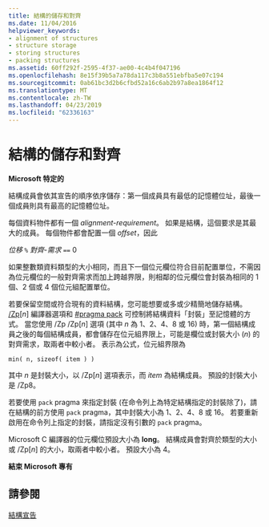 ```yaml
---
title: 結構的儲存和對齊
ms.date: 11/04/2016
helpviewer_keywords:
- alignment of structures
- structure storage
- storing structures
- packing structures
ms.assetid: 60ff292f-2595-4f37-ae00-4c4b4f047196
ms.openlocfilehash: 8e15f39b5a7a78da117c3b8a551ebfba5e07c194
ms.sourcegitcommit: 0ab61bc3d2b6cfbd52a16c6ab2b97a8ea1864f12
ms.translationtype: MT
ms.contentlocale: zh-TW
ms.lasthandoff: 04/23/2019
ms.locfileid: "62336163"
---
```

# <a name="storage-and-alignment-of-structures"></a>結構的儲存和對齊

**Microsoft 特定的**

結構成員會依其宣告的順序依序儲存：第一個成員具有最低的記憶體位址，最後一個成員則具有最高的記憶體位址。

每個資料物件都有一個 *alignment-requirement*。 如果是結構，這個要求是其最大的成員。 每個物件都會配置一個 *offset*，因此

*位移* `%` *對齊-需求* `==` 0

如果整數類資料類型的大小相同，而且下一個位元欄位符合目前配置單位，不需因為位元欄位的一般對齊需求而加上跨越界限，則相鄰的位元欄位會封裝為相同的 1 個、2 個或 4 個位元組配置單位。

若要保留空間或符合現有的資料結構，您可能想要或多或少精簡地儲存結構。 [/Zp](../build/reference/zp-struct-member-alignment.md)[*n*] 編譯器選項和 [#pragma pack](../preprocessor/pack.md) 可控制將結構資料「封裝」至記憶體的方式。 當您使用 /Zp /Zp[*n*] 選項 (其中 *n* 為 1、2、4、8 或 16) 時，第一個結構成員之後的每個結構成員，都會儲存在位元組界限上，可能是欄位或封裝大小 (*n*) 的對齊需求，取兩者中較小者。 表示為公式，位元組界限為

```
min( n, sizeof( item ) )
```

其中 *n* 是封裝大小，以 /Zp[*n*] 選項表示，而 *item* 為結構成員。 預設的封裝大小是 /Zp8。

若要使用 `pack` pragma 來指定封裝 (在命令列上為特定結構指定的封裝除了)，請在結構的前方使用 `pack` pragma，其中封裝大小為 1、2、4、8 或 16。 若要重新啟用在命令列上指定的封裝，請指定沒有引數的 `pack` pragma。

Microsoft C 編譯器的位元欄位預設大小為 **long**。 結構成員會對齊於類型的大小或 /Zp[*n*] 的大小，取兩者中較小者。 預設大小為 4。

**結束 Microsoft 專有**

## <a name="see-also"></a>請參閱

[結構宣告](../c-language/structure-declarations.md)
